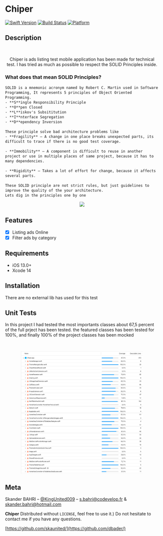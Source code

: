 # Chiper

[![Swift Version][swift-image]][swift-url]
[![Build Status][travis-image]][travis-url]
[![Platform](https://img.shields.io/cocoapods/p/LFAlertController.svg?style=flat)](http://cocoapods.org/pods/LFAlertController)

## Description
<br />
<p align="center">
  <p align="center">
  Chiper is ads listing test mobile application has been made for technical test. I has tried as much as possible to respect the SOLID Principles inside.
  </p>
</p>

  ### What does that mean SOLID Principles?
    SOLID is a mnemonic acronym named by Robert C. Martin used in Software Programming, It represents 5 principles of Object Oriented Programming.
    - **S**ingle Responsibility Principle 
    - **O**pen Closed
    - **L**iskov's Subsititution 
    - **I**nterface Segregation
    - **D**ependency Inversion 
    
    These principle solve bad architecture problems like 
    - **Fragility** — A change in one place breaks unexpected parts, its difficult to trace if there is no good test coverage.

    - **Immobility** — A component is difficult to reuse in another project or use in multiple places of same project, because it has to many dependencies.

    - **Rigidity** — Takes a lot of effort for change, because it affects several parts. 

    These SOLID principle are not strict rules, but just guidelines to improve the quality of the your architecture.
    Lets dig in the principles one by one

<p align="center">
<img src= "https://github.com/skaunited/Chiper/blob/master/Chiper/Demo/ezgif.com-gif-maker.gif" width="400" >
</p>

## Features

- [x] Listing ads Online
- [x] Filter ads by category

## Requirements

- iOS 13.0+
- Xcode 14

## Installation
<p>There are no external lib has used for this test</p>

## Unit Tests
<p>In this project I had tested the most importants classes about 67,5 percent of the full prject has been tested. the featured classes has been tested for 100%, and finally 100% of the project classes has been mocked </p>
<br>
<p align="center">
<img src= "https://github.com/skaunited/Chiper/blob/master/Chiper/Demo/unitTests.png" width="400" height="400" >
</p>

## Meta

Skander BAHRI – [@KingUnited009](https://twitter.com/KingUnited009) – s.bahri@codevelop.fr & skander.bahri@hotmail.com

**Chiper** Distributed without ``LICENSE``, feel free to use it.)
Do not hesitate to contact me if you have any questions.  

[https://github.com/skaunited/](https://github.com/dbader/)

[swift-image]:https://img.shields.io/badge/swift-5.7-orange.svg
[swift-url]: https://swift.org/
[travis-image]: https://img.shields.io/travis/dbader/node-datadog-metrics/master.svg?style=flat-square
[travis-url]: https://travis-ci.org/dbader/node-datadog-metrics
